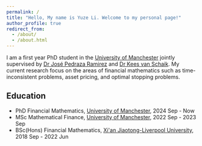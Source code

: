 ```yaml
---
permalink: /
title: "Hello, My name is Yuze Li. Welcome to my personal page!"
author_profile: true
redirect_from: 
  - /about/
  - /about.html
---
```


I am a first year PhD student in the [University of Manchester](https://www.manchester.ac.uk/) jointly supervised by [Dr José Pedraza Ramirez](https://research.manchester.ac.uk/en/persons/jose-pedraza-ramirez) and [Dr Kees van Schaik](https://personalpages.manchester.ac.uk/staff/kees.vanschaik/). My current research focus on the areas of financial mathematics such as time-inconsistent problems, asset pricing, and optimal stopping problems.

## Education
* PhD Financial Mathematics, [University of Manchester](https://www.manchester.ac.uk/), 2024 Sep - Now
* MSc Mathematical Finance, [University of Manchester](https://www.manchester.ac.uk/), 2022 Sep - 2023 Sep
* BSc(Hons) Financial Mathematics, [Xi'an Jiaotong-Liverpool University](https://www.xjtlu.edu.cn/zh/), 2018 Sep - 2022 Jun
